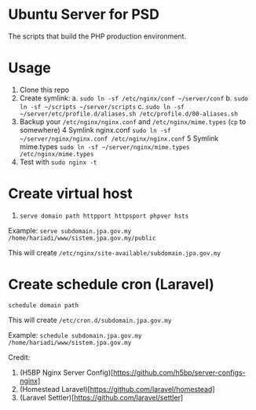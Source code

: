 # Ubuntu Server for PSD

The scripts that build the PHP production environment.

# Usage

1. Clone this repo
2. Create symlink:
    a. `sudo ln -sf /etc/nginx/conf ~/server/conf`
    b. `sudo ln -sf ~/scripts ~/server/scripts`
    c. `sudo ln -sf ~/server/etc/profile.d/aliases.sh /etc/profile.d/00-aliases.sh`
3. Backup your `/etc/nginx/nginx.conf` and `/etc/nginx/mime.types` (`cp` to somewhere)
4 Symlink nginx.conf `sudo ln -sf ~/server/nginx/nginx.conf /etc/nginx/nginx.conf`
5 Symlink mime.types `sudo ln -sf ~/server/nginx/mime.types /etc/nginx/mime.types`
6. Test with `sudo nginx -t`

# Create virtual host

1. `serve domain path httpport httpsport phpver hsts`

Example: `serve subdomain.jpa.gov.my /home/hariadi/www/sistem.jpa.gov.my/public`

This will create `/etc/nginx/site-available/subdomain.jpa.gov.my`

# Create schedule cron (Laravel)

`schedule domain path`

This will create `/etc/cron.d/subdomain.jpa.gov.my`

Example: `schedule subdomain.jpa.gov.my /home/hariadi/www/sistem.jpa.gov.my`

Credit:
1. (H5BP Nginx Server Config)[https://github.com/h5bp/server-configs-nginx]
2. (Homestead Laravel)[https://github.com/laravel/homestead]
3. (Laravel Settler)[https://github.com/laravel/settler]
